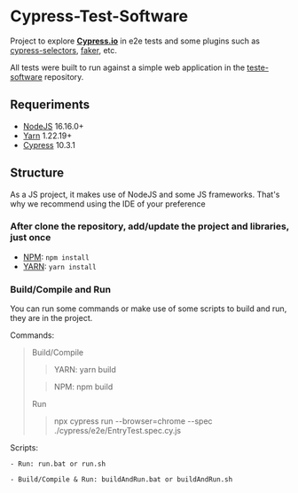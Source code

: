 # Cypress-Test-Software

Project to explore **[Cypress.io](https://cypress.io/)** in e2e tests and some plugins such as 
[cypress-selectors](https://github.com/anton-kravchenko/cypress-selectors), 
[faker](https://github.com/faker-js/faker), etc.

All tests were built to run against a simple web application in the [teste-software](https://github.com/leonidesfernando/teste-software) repository.

## Requeriments 
- [NodeJS](https://nodejs.org/) 16.16.0+
- [Yarn](https://yarnpkg.com/getting-started) 1.22.19+
- [Cypress](https://cypress.io) 10.3.1


## Structure
As a JS project, it makes use of NodeJS and some JS frameworks. That's why we recommend using the IDE of your preference 


### After clone the repository, add/update the project and libraries, **just once**
* [NPM](https://docs.npmjs.com/): `npm install`
* [YARN](https://yarnpkg.com/getting-started): `yarn install`

### Build/Compile and Run
You can run some commands or make use of some scripts to build and run, they are in the project.

Commands:
> Build/Compile
>
>>YARN: yarn build
>
>> NPM: npm build
>
>Run
>> npx cypress run --browser=chrome --spec ./cypress/e2e/EntryTest.spec.cy.js


Scripts:
```
- Run: run.bat or run.sh

- Build/Compile & Run: buildAndRun.bat or buildAndRun.sh
```
